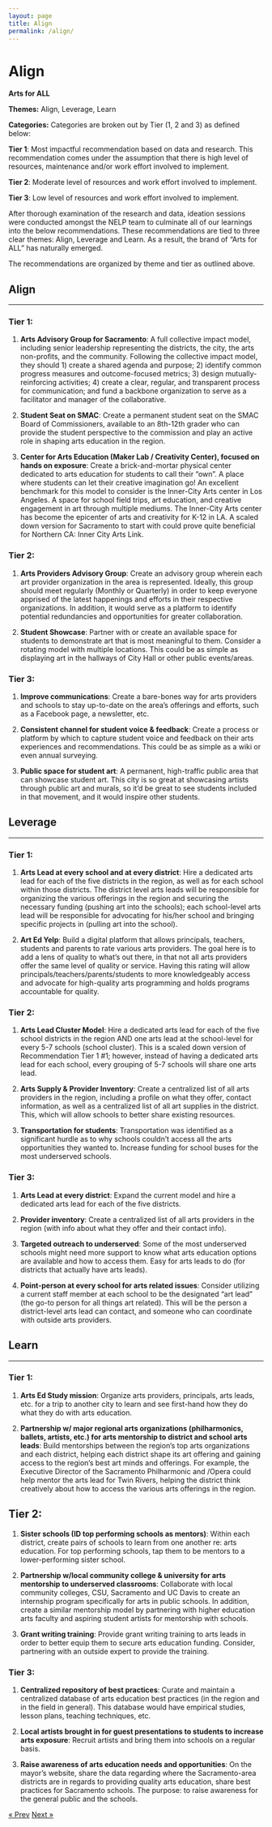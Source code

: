 ```yaml
---
layout: page
title: Align
permalink: /align/
---
```


# Align

**Arts for ALL**

**Themes:** Align, Leverage, Learn

**Categories:** Categories are broken out by Tier (1, 2 and 3) as defined below:

**Tier 1**: Most impactful recommendation based on data and research. This recommendation comes under the assumption that there is high level of resources, maintenance and/or work effort involved to implement.

**Tier 2**: Moderate level of resources and work effort involved to implement.

**Tier 3**: Low level of resources and work effort involved to implement.

After thorough examination of the research and data, ideation sessions were conducted amongst the NELP team to culminate all of our learnings into the below recommendations. These recommendations are tied to three clear themes: Align, Leverage and Learn. As a result, the brand of “Arts for ALL” has naturally emerged. 

The recommendations are organized by theme and tier as outlined above.  

## Align
***
### Tier 1:
1. **Arts Advisory Group for Sacramento**: A full collective impact model, including senior leadership representing the districts, the city, the arts non-profits, and the community. Following the collective impact model, they should 1) create a shared agenda and purpose; 2) identify common progress measures and outcome-focused metrics; 3) design mutually-reinforcing activities; 4) create a clear, regular, and transparent process for communication; and fund a backbone organization to serve as a facilitator and manager of the collaborative.

2. **Student Seat on SMAC**: Create a permanent student seat on the SMAC Board of Commissioners, available to an 8th-12th grader who can provide the student perspective to the commission and play an active role in shaping arts education in the region.

3. **Center for Arts Education (Maker Lab / Creativity Center), focused on hands on exposure**: Create a brick-and-mortar physical center dedicated to arts education for students to call their “own”. A place where students can let their creative imagination go!  An excellent benchmark for this model to consider is the Inner-City Arts center in Los Angeles. A space for school field trips, art education, and creative engagement in art through multiple mediums. The Inner-City Arts center has become the epicenter of arts and creativity for K-12 in LA. A scaled down version for Sacramento to start with could prove quite beneficial for Northern CA: Inner City Arts Link.

### Tier 2:
1. **Arts Providers Advisory Group**: Create an advisory group wherein each art provider organization in the area is represented. Ideally, this group should meet regularly (Monthly or Quarterly) in order to keep everyone apprised of the latest happenings and efforts in their respective organizations. In addition, it would serve as a platform to identify potential redundancies and opportunities for greater collaboration.

2. **Student Showcase**: Partner with or create an available space for students to demonstrate art that is most meaningful to them. Consider a rotating model with multiple locations. This could be as simple as displaying art in the hallways of City Hall or other public events/areas. 

### Tier 3:
1. **Improve communications**: Create a bare-bones way for arts providers and schools to stay up-to-date on the area’s offerings and efforts, such as a Facebook page, a newsletter, etc.

2. **Consistent channel for student voice & feedback**: Create a process or platform by which to capture student voice and feedback on their arts experiences and recommendations. This could be as simple as a wiki or even annual surveying.

3. **Public space for student art**: A permanent, high-traffic public area that can showcase student art. This city is so great at showcasing artists through public art and murals, so it’d be great to see students included in that movement, and it would inspire other students.

## Leverage
***
### Tier 1:
1. **Arts Lead at every school and at every district**: Hire a dedicated arts lead for each of the five districts in the region, as well as for each school within those districts. The district level arts leads will be responsible for organizing the various offerings in the region and securing the necessary funding (pushing art into the schools); each school-level arts lead will be responsible for advocating for his/her school and bringing specific projects in (pulling art into the school).

2. **Art Ed Yelp**: Build a digital platform that allows principals, teachers, students and parents to rate various arts providers. The goal here is to add a lens of quality to what’s out there, in that not all arts providers offer the same level of quality or service. Having this rating will allow principals/teachers/parents/students to more knowledgeably access and advocate for high-quality arts programming and holds programs accountable for quality.

### Tier 2:
1. **Arts Lead Cluster Model**: Hire a dedicated arts lead for each of the five school districts in the region AND one arts lead at the school-level for every 5-7 schools (school cluster). This is a scaled down version of Recommendation Tier 1 #1; however, instead of having a dedicated arts lead for each school, every grouping of 5-7 schools will share one arts lead.

2. **Arts Supply & Provider Inventory**: Create a centralized list of all arts providers in the region, including a profile on what they offer, contact information, as well as a centralized list of all art supplies in the district. This, which will allow schools to better share existing resources.

3. **Transportation for students**: Transportation was identified as a significant hurdle as to why schools couldn’t access all the arts opportunities they wanted to. Increase funding for school buses for the most underserved schools.
 
### Tier 3:
1. **Arts Lead at every district**: Expand the current model and hire a dedicated arts lead for each of the five districts.

2. **Provider inventory**: Create a centralized list of all arts providers in the region (with info about what they offer and their contact info). 

3. **Targeted outreach to underserved**: Some of the most underserved schools might need more support to know what arts education options are available and how to access them. Easy for arts leads to do (for districts that actually have arts leads).

4. **Point-person at every school for arts related issues**: Consider utilizing a current staff member at each school to be the designated “art lead” (the go-to person for all things art related). This will be the person a district-level arts lead can contact, and someone who can coordinate with outside arts providers.

## Learn
***
### Tier 1:
1. **Arts Ed Study mission**: Organize arts providers, principals, arts leads, etc. for a trip to another city to learn and see first-hand how they do what they do with arts education.

2. **Partnership w/ major regional arts organizations (philharmonics, ballets, artists, etc.) for arts mentorship to district and school arts leads**: Build mentorships between the region’s top arts organizations and each district, helping each district shape its art offering and gaining access to the region’s best art minds and offerings. For example, the Executive Director of the Sacramento Philharmonic and /Opera could help mentor the arts lead for Twin Rivers, helping the district think creatively about how to access the various arts offerings in the region.

## Tier 2:
1. **Sister schools (ID top performing schools as mentors)**: Within each district, create pairs of schools to learn from one another re: arts education. For top performing schools, tap them to be mentors to a lower-performing sister school.

2. **Partnership w/local community college & university for arts mentorship to underserved classrooms**: Collaborate with local community colleges, CSU, Sacramento and UC Davis to create an internship program specifically for arts in public schools. In addition, create a similar mentorship model by partnering with higher education arts faculty and aspiring student artists for mentorship with schools. 

3. **Grant writing training**: Provide grant writing training to arts leads in order to better equip them to secure arts education funding. Consider, partnering with an outside expert to provide the training.


### Tier 3:
1. **Centralized repository of best practices**: Curate and maintain a centralized database of arts education best practices (in the region and in the field in general). This database would have empirical studies, lesson plans, teaching techniques, etc.

2. **Local artists brought in for guest presentations to students to increase arts exposure**: Recruit artists and bring them into schools on a regular basis.

3. **Raise awareness of arts education needs and opportunities**: On the mayor’s website, share the data regarding where the Sacramento-area districts are in regards to providing quality arts education, share best practices for Sacramento schools. The purpose: to raise awareness for the general public and the schools.

<!-- Pagination -->
<div class="pagination">
  <a class="pagination-item older" href="{{ site.baseurl }}/recommendations">&laquo; Prev</a>
  <a class="pagination-item newer" href="{{ site.baseurl }}/leverage">Next &raquo;</a>
</div>
